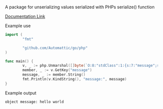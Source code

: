 A package for unserializing values serialized with PHPs serialize() function

[Documentation Link](https://godoc.org/github.com/Automattic/go/php)

Example use

```go
import (
        "fmt"

        "github.com/Automattic/go/php"
)

func main() {
        v, _ := php.Unmarshal([]byte(`O:8:"stdClass":1:{s:7:"message";s:11:"hello world";}`))
        member, _ := v.GetKey("message")
        message, _ := member.String()
        fmt.Println(v.KindString(), "message:", message)
}
```

Example output

```
object message: hello world
```
